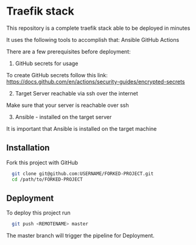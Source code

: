 
# Traefik stack

This repository is a complete traefik stack able to be deployed in minutes

It uses the following tools to accomplish that:
Ansible
GitHub Actions

There are a few prerequisites before deployment:
1) GitHub secrets for usage

To create GitHub secrets follow this link: https://docs.github.com/en/actions/security-guides/encrypted-secrets

2) Target Server reachable via ssh over the internet

Make sure that your server is reachable over ssh

3) Ansible - installed on the target server

It is important that Ansible is installed on the target machine



## Installation

Fork this project with GitHub

```bash
  git clone git@github.com:USERNAME/FORKED-PROJECT.git
  cd /path/to/FORKED-PROJECT
```

## Deployment

To deploy this project run

```bash
  git push <REMOTENAME> master 
```

The master branch will trigger the pipeline for Deployment.